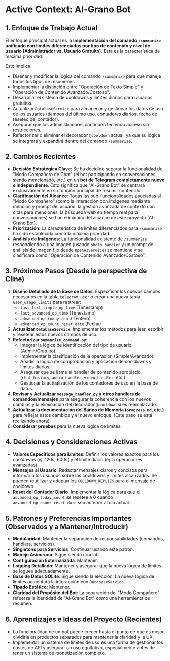 # Active Context: Al-Grano Bot

## 1. Enfoque de Trabajo Actual

El enfoque principal actual es la **implementación del comando `/summarize` unificado con límites diferenciados por tipo de contenido y nivel de usuario (Administrador vs. Usuario Gratuito)**. Esta es la característica de máxima prioridad.

Esto implica:

- Diseñar y modificar la lógica del comando `/summarize` para que maneje todos los tipos de resúmenes.
- Implementar la distinción entre "Operación de Texto Simple" y "Operación de Contenido Avanzado/Costoso".
- Desarrollar el sistema de cooldowns y límites diarios para usuarios gratuitos.
- Actualizar `DatabaseService` para almacenar y gestionar los datos de uso de los usuarios (tiempos del último uso, contadores diarios, fecha de reseteo del contador).
- Asegurar que los administradores continúen teniendo acceso sin restricciones.
- Refactorizar o eliminar el decorador `@cooldown` actual, ya que su lógica se integrará y expandirá dentro del comando `/summarize`.

## 2. Cambios Recientes

- **Decisión Estratégica Clave**: Se ha decidido separar la funcionalidad de "Modo Compañero de Chat" (el bot participando en conversaciones, siendo mencionado, etc.) en un **bot de Telegram completamente nuevo e independiente**. Esto significa que "Al-Grano Bot" se centrará exclusivamente en su función principal de resumir contenido.
- **Clarificación del Alcance**: Todas las sub-funcionalidades asociadas al "Modo Compañero" (como la interacción con imágenes mediante mención y prompt del usuario, la gestión avanzada de contexto con citas para menciones, la búsqueda web en tiempo real para conversaciones) se han eliminado del alcance de _este_ proyecto (Al-Grano Bot).
- **Priorización**: La característica de límites diferenciados para `/summarize` ha sido establecida como la máxima prioridad.
- **Análisis de Imágenes**: La funcionalidad existente de `/summarize` respondiendo a una imagen (usando `photo_handler` y un prompt de análisis de imagen fijo desde `OpenAIService`) se mantiene y se clasificará como "Operación de Contenido Avanzado/Costoso".

## 3. Próximos Pasos (Desde la perspectiva de Cline)

1.  **Diseño Detallado de la Base de Datos**: Especificar los nuevos campos necesarios en la tabla `telegram_user` o crear una nueva tabla `user_usage_limits` para rastrear:
    - `last_text_simple_op_time` (Timestamp)
    - `last_advanced_op_time` (Timestamp)
    - `advanced_op_today_count` (Entero)
    - `advanced_op_count_reset_date` (Fecha)
2.  **Actualizar `DatabaseService`**: Implementar los métodos para leer, escribir y resetear estos nuevos campos de uso.
3.  **Refactorizar `summarize_command.py`**:
    - Integrar la lógica de identificación del tipo de usuario (Admin/Gratuito).
    - Implementar la clasificación de la operación (Simple/Avanzado).
    - Añadir la lógica de comprobación y aplicación de cooldowns y límites diarios.
    - Asegurar que se llame al handler de contenido apropiado (`chat_history`, `audio_handler`, `video_handler`, etc.).
    - Gestionar la actualización de los contadores de uso en la base de datos.
4.  **Revisar y Actualizar `message_handler.py` y otros handlers de comandos/mensajes** para asegurar la coherencia con los nuevos cambios y la eliminación del decorador `@cooldown` si es reemplazado.
5.  **Actualizar la documentación del Banco de Memoria (`progress.md`, etc.)** para reflejar estos cambios y el nuevo enfoque. (Este paso se está realizando ahora).
6.  **Considerar pruebas** para la nueva lógica de límites.

## 4. Decisiones y Consideraciones Activas

- **Valores Específicos para Límites**: Definir los valores exactos para los cooldowns (ej. 120s, 600s) y el límite diario (ej. 5 operaciones avanzadas).
- **Mensajes al Usuario**: Redactar mensajes claros y concisos para informar a los usuarios sobre los cooldowns y límites alcanzados. Se pueden reutilizar y adaptar los `COOLDOWN_REPLIES` para el mensaje de cooldown.
- **Reset del Contador Diario**: Implementar la lógica para que el `advanced_op_today_count` se resetee a 0 cuando `advanced_op_count_reset_date` sea anterior al día actual.

## 5. Patrones y Preferencias Importantes (Observados y a Mantener/Introducir)

- **Modularidad**: Mantener la separación de responsabilidades (comandos, handlers, servicios).
- **Singletons para Servicios**: Continuar usando este patrón.
- **Manejo Asíncrono**: Sigue siendo crucial.
- **Configuración Externalizada**: Mantener.
- **Logging Detallado**: Mantener y asegurar que la nueva lógica de límites se loguee adecuadamente.
- **Base de Datos SQLite**: Sigue siendo la elección. La nueva lógica de límites aumentará la interacción con `DatabaseService`.
- **Tipado Estático**: Mantener.
- **Claridad del Propósito del Bot**: La separación del "Modo Compañero" refuerza la identidad de "Al-Grano Bot" como una herramienta de resumen.

## 6. Aprendizajes e Ideas del Proyecto (Recientes)

- La funcionalidad de un bot puede crecer hasta el punto de que es mejor dividirla en productos separados para mantener la claridad y la UX.
- Implementar un sistema de límites de uso es una forma de gestionar los costes de API y asegurar un uso equitativo, especialmente antes de tener un sistema de monetización completo.
